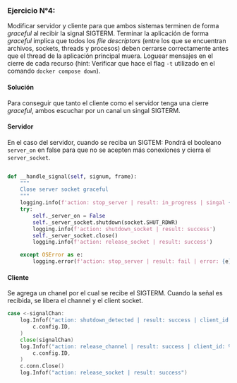 ### Ejercicio N°4:
Modificar servidor y cliente para que ambos sistemas terminen de forma _graceful_ al recibir la signal SIGTERM. Terminar la aplicación de forma _graceful_ implica que todos los _file descriptors_ (entre los que se encuentran archivos, sockets, threads y procesos) deben cerrarse correctamente antes que el thread de la aplicación principal muera. Loguear mensajes en el cierre de cada recurso (hint: Verificar que hace el flag `-t` utilizado en el comando `docker compose down`).


#### Solución
Para conseguir que tanto el cliente como el servidor tenga una cierre _graceful_, ambos escuchar por un canal un singal SIGTERM.

#### Servidor

En el caso del servidor, cuando se reciba un SIGTEM: Pondrá el booleano `server_on` en false para que no se acepten más conexiones y cierra el `server_socket`. 

```py

def __handle_signal(self, signum, frame):
    """
    Close server socket graceful
    """
    logging.info(f'action: stop_server | result: in_progress | singal {signum}')
    try:
        self._server_on = False
        self._server_socket.shutdown(socket.SHUT_RDWR)
        logging.info(f'action: shutdown_socket | result: success')
        self._server_socket.close()
        logging.info(f'action: release_socket | result: success')

    except OSError as e:  
        logging.error(f'action: stop_server | result: fail | error: {e}')


```

#### Cliente

Se agrega un chanel por el cual se recibe el SIGTERM. Cuando la señal es recibida, se libera el channel y el client socket.


```go
case <-signalChan:
    log.Infof("action: shutdown_detected | result: success | client_id: %v",
		c.config.ID,
	)
	close(signalChan)
	log.Infof("action: release_channel | result: success | client_id: %v",
		c.config.ID,
	)
	c.conn.Close()
	log.Infof("action: release_socket | result: success")			

```